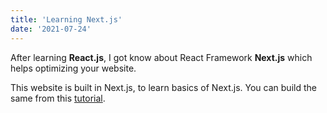 ```yaml
---
title: 'Learning Next.js'
date: '2021-07-24'
---
```


After learning **React.js**, I got know about React Framework **Next.js** which helps optimizing your website.

This website is built in Next.js, to learn basics of Next.js.
You can build the same from this [tutorial](https://nextjs.org/learn/basics/create-nextjs-app).